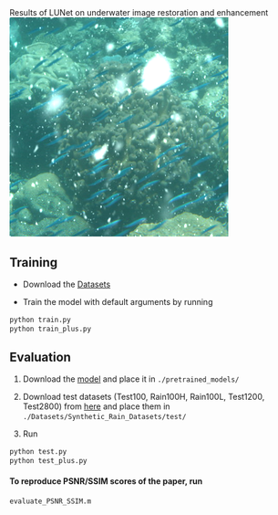 ##
Results of LUNet on underwater image restoration and enhancement
![image](https://github.com/zhangbaijin/LUNet/blob/main/test-1.png)
## Training
- Download the [Datasets](Datasets/README.md)

- Train the model with default arguments by running

```
python train.py
python train_plus.py
```


## Evaluation

1. Download the [model](https://drive.google.com/file/d/1bitvtmJAE1iKpFmdGx3OrN6Xti0JRPLc/view?usp=sharing) and place it in `./pretrained_models/`

2. Download test datasets (Test100, Rain100H, Rain100L, Test1200, Test2800) from [here](https://drive.google.com/drive/folders/1PDWggNh8ylevFmrjo-JEvlmqsDlWWvZs?usp=sharing) and place them in `./Datasets/Synthetic_Rain_Datasets/test/`

3. Run
```
python test.py
python test_plus.py
```

#### To reproduce PSNR/SSIM scores of the paper, run
```
evaluate_PSNR_SSIM.m 
```
